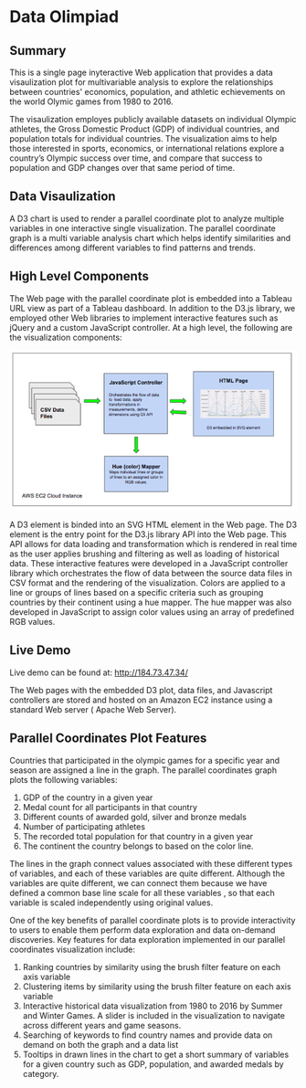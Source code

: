 # Data Olimpiad

## Summary

This is a single page inyteractive Web application that provides a data visaulization plot for multivariable analysis to explore the relationships between countries' economics, population, and athletic echievements on the world Olymic games from 1980 to 2016. 

The visaulization employes publicly available datasets on individual Olympic athletes, the Gross Domestic Product (GDP) of individual countries, and population totals for individual countries. The visualization aims to help those interested in sports, economics, or international relations explore a country’s Olympic success over time, and compare that success to population and GDP changes over that same period of time.

## Data Visaulization 

A D3 chart is used to render a  parallel coordinate plot to analyze multiple variables in one interactive single visualization. The parallel coordinate graph is a multi variable analysis chart which helps identify similarities and differences among different variables to find patterns and trends. 

## High Level Components

The Web page with the parallel coordinate plot is embedded into a Tableau URL view as part of a Tableau dashboard. In addition to the D3.js library, we employed other Web libraries to implement interactive features such as jQuery and a custom JavaScript controller. At a high level, the following are the visualization components:

![Screenshot](PCComponents.png)

A D3 element is binded into an SVG HTML element in the Web page. The D3 element is the entry point for the D3.js library API into the Web page. This API allows for data loading and transformation which is rendered in real time as the user applies brushing and filtering as well as loading of historical data. These interactive features were developed in a JavaScript controller library which orchestrates the flow of data between the source data files in CSV format and the rendering of the visualization. Colors are applied to a line or groups of lines based on a specific criteria such as grouping countries by their continent using a hue mapper. The hue mapper was also developed in JavaScript to assign color values using an array of predefined RGB values. 


## Live Demo

Live demo can be found at: http://184.73.47.34/

The Web pages with the embedded D3 plot, data files, and Javascript controllers are stored and hosted on an Amazon EC2 instance using a standard Web server ( Apache Web Server).

## Parallel Coordinates Plot Features

Countries that participated in the olympic games for a specific year and season are assigned a line in the graph. The parallel coordinates graph plots the following variables:

1. GDP of the country in a given year
2. Medal count for all participants in that country
3. Different counts of awarded gold, silver and bronze medals
4. Number of participating athletes
5. The recorded total population for that country in a given year
6. The continent the country belongs to based on the color line.

The lines in the graph connect values associated with these different types of variables, and each of these variables are quite different. Although the variables are quite different, we can connect them because we have defined a common base line scale for all these variables , so that each variable is scaled independently using original values.

One of the key benefits of parallel coordinate plots is to provide interactivity to users to enable them perform data exploration and data on-demand discoveries. Key features for data exploration implemented in our parallel coordinates visualization include:

1. Ranking countries by similarity using the brush filter feature on each axis variable
2. Clustering items by similarity using the brush filter feature on each axis variable
3. Interactive historical data visualization from 1980 to 2016 by Summer and Winter Games.
A slider is included in the visualization to navigate across different years and game seasons.
4. Searching of keywords to find country names and provide data on demand on both the graph and a data list
5. Tooltips in drawn lines in the chart to get a short summary of variables for a given country such as GDP, population, and awarded medals by category.









